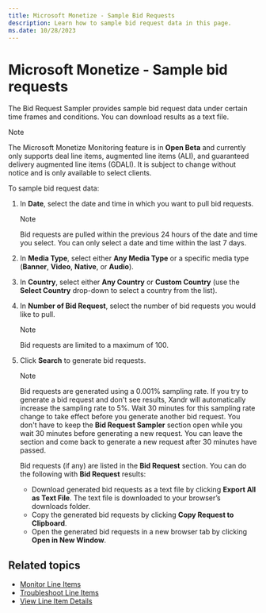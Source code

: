 ```yaml
---
title: Microsoft Monetize - Sample Bid Requests
description: Learn how to sample bid request data in this page.
ms.date: 10/28/2023
---
```



# Microsoft Monetize - Sample bid requests

The Bid Request Sampler provides
sample bid request data under certain time frames and conditions. You
can download results as a text file.

> [!NOTE]
> The Microsoft Monetize Monitoring feature is in **Open Beta** and currently only supports deal line items, augmented line items (ALI), and guaranteed delivery augmented line items (GDALI). It is subject to change without notice and is only available to select clients.

To sample bid request data:

1. In **Date**, select the date and time in which you want to pull bid requests.

    > [!NOTE]
    > Bid requests are pulled within the previous 24 hours of the date and time you select. You can only select a date and time within the last 7 days.

1. In **Media Type**, select either **Any Media Type** or a specific media type (**Banner**, **Video**, **Native**, or **Audio**).
1. In **Country**, select either **Any Country** or **Custom Country** (use the **Select Country** drop-down to select a country from the list).
1. In **Number of Bid Request**, select the number of bid requests you would like to pull.

    > [!NOTE]
    >  Bid requests are limited to a maximum of 100.
    
1. Click **Search** to generate bid requests.

    > [!NOTE]
    > Bid requests are generated using a 0.001% sampling rate. If you try to generate a bid request and don't see results, Xandr will automatically increase the sampling rate to 5%. Wait 30 minutes for this sampling rate change to take effect before you generate another bid request. You don't have to keep the **Bid Request Sampler** section open while you wait 30 minutes before generating a new request. You can leave the section and come back to generate a new request after 30 minutes have passed.

    Bid requests (if any) are listed in the
    **Bid Request** section. You can
    do the following with **Bid Request** results:
    - Download generated bid requests as a text file by clicking
      **Export All as Text File**. The
      text file is downloaded to your browser’s downloads folder.
    - Copy the generated bid requests by clicking
      **Copy Request to Clipboard**.
    - Open the generated bid requests in a new browser tab by clicking
      **Open in New Window**.

## Related topics

- [Monitor Line Items](monitor-line-items.md)
- [Troubleshoot Line Items](troubleshoot-line-items.md)
- [View Line Item Details](view-line-item-details-smw.md)
